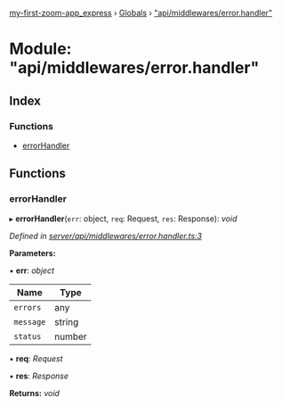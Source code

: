 [my-first-zoom-app_express](../README.md) › [Globals](../globals.md) › ["api/middlewares/error.handler"](_api_middlewares_error_handler_.md)

# Module: "api/middlewares/error.handler"

## Index

### Functions

* [errorHandler](_api_middlewares_error_handler_.md#errorhandler)

## Functions

###  errorHandler

▸ **errorHandler**(`err`: object, `req`: Request, `res`: Response): *void*

*Defined in [server/api/middlewares/error.handler.ts:3](https://github.com/waricoma/my-first-zoom-app/blob/ded8f9a/express/server/api/middlewares/error.handler.ts#L3)*

**Parameters:**

▪ **err**: *object*

Name | Type |
------ | ------ |
`errors` | any |
`message` | string |
`status` | number |

▪ **req**: *Request*

▪ **res**: *Response*

**Returns:** *void*
